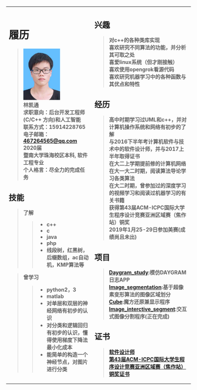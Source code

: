 <table align="left">
<th align="left">

履历
====
> <img src="https://github.com/lingzerol/lingzerol.github.io/blob/master/photo/face%20photo.jpg" width="100" height="140"/><br/>
> 林凯通<br/>
> 求职意向：后台开发工程师 (C/C++ 方向)和人工智能<br/>
> 联系方式：15914228765<br/>
> 电子邮箱：467264565@qq.com<br/>
> 2020届<br/>
> 暨南大学珠海校区本科, 软件工程专业<br/>
> 个人格言：尽全力的完成任务<br/>


技能
----
  >了解<br/>
   >>* c++
   >>* c     
   >>* java     
   >>* php     
   >>* 线段树，红黑树，后缀数组，ac自动机，KMP算法等

  >曾学习<br/>
   >>* python2，3
   >>* matlab
   >>* 对单层和双层的神经网络有初步的认识    
   >>* 对分类和逻辑回归有初步的认识，懂得使用梯度下降法最小化成本    
   >>* 能简单的构造一个神经节点，对图片进行分类  

</th>

<th align="left">

兴趣
----
  >对c++的各种类库实现<br/>
  >喜欢研究不同算法的功能，并分析其可取之处<br/>
  >喜爱linux系统（但才刚接触）<br/>
  >喜欢使用opengrok看源代码<br/>
  >喜欢研究机器学习中的各种函数与其优点和特性<br/>

经历
----
  >高中时期学习过UML和c++，并对计算机操作系统和网络有初步的了解<br/>
  >与2016下半年考计算机软件与技术中的软件设计师，并与2017上半年取得证书<br/>
  >在大二上学期提前修的计算机网络<br/>
  >在大一大二时期，阅读算法导论学习各类算法<br/>
  >在大二时期，曾参加过的深度学习的视频学习和阅读过机器学习的有关书籍<br/>
  >获得第43届ACM-ICPC国际大学生程序设计竞赛亚洲区域赛（焦作站）铜奖<br/>
  >2019年1月25-29日参加美赛(成绩尚且未出)<br/>

项目
----
  >[Daygram_study](https://github.com/lingzerol/Daygram_study):模仿DAYGRAM日志APP<br/>
  >[Image_segmentation](https://github.com/lingzerol/Imgae_seqgmentation):基于超像素变形算法的图像区域划分<br/>
  >[Cube](https://github.com/lingzerol/Cube):魔方还原兼显示程序<br/>
  >[Image_interctive_segment](https://github.com/lingzerol/Image_interactive_segment):交互式图像分割程序(正在完成)<br/>

证书
----
  >[软件设计师](https://github.com/lingzerol/lingzerol.github.io/blob/master/certificate/software%20designer.png)<br/>
  >[第43届ACM-ICPC国际大学生程序设计竞赛亚洲区域赛（焦作站）铜奖证书](https://github.com/lingzerol/lingzerol.github.io/blob/master/certificate/Bronze%20Medal%20of%20The%202018%20ACM-ICPC%20Asia%20Regional%20Contest%20%20Jiaozuo%20Site%202018.PNG)<br/>

</th>
</table>